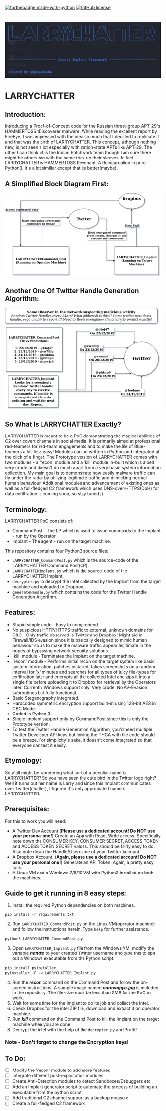 [![forthebadge made-with-python](http://ForTheBadge.com/images/badges/made-with-python.svg)](https://www.python.org/)
[![GitHub license](https://img.shields.io/github/license/Naereen/StrapDown.js.svg)](https://github.com/Naereen/StrapDown.js/blob/master/LICENSE)

#
![screenshot](Logo.png)
# LARRYCHATTER

## Introduction:
Introducing a Proof-of-Concept code for the Russian threat-group APT-29's HAMMERTOSS tDiscoverer malware.
While reading the excellent report by FireEye, I was impressed with the idea so much that I decided to replicate it and that was the birth of LARRYCHATTER. This concept, although nothing new, is not seen a lot especially with nation-state APTs like APT-29. The other I can think of is the Indian Patchwork team though I am sure there might be others too with the same trick up their sleeves.
In fact, LARRYCHATTER is HAMMERTOSS Revenant. A Reincarnation in pure Python3. It's a lot similiar except that its better(maybe).

## A Simplified Block Diagram First:
![screenshot](LARRYCHATTER_Simplified_Block_Diagram.png)

## Another One Of Twitter Handle Generation Algorithm:
![screenshot](LARRYCHATTER_Twitter_Handle_Generation_Algorithm.png)

## So What Is LARRYCHATTER Exactly?
LARRYCHATTER is meant to be a PoC demonstrating the magical abilities of C2 over covert channels in social media. It is primarily aimed at professional red-teamers for red-team engagements and to make the life of Blue-teamers a lot-less easy! Modules can be written in Python and integrated at the click of a finger. The Prototype version of LARRYCHATTER comes with two modules - a 'recon' module and a 'kill' module in-built which is albeit very crude and doesn't do much apart from a very basic system information collection. My main goal is to demonstrate how easily malware traffic can fly under the radar by utilizing legitimate traffic and mimicking normal human behaviour. Additional modules and advancement of existing ones as well as a full-fledged C2 framework which uses DNS-over-HTTPS(DoH) for data exfiltration is coming soon, so stay tuned ;)

## Terminology:
LARRYCHATTER PoC consists of:
- CommandPost - The LP which is used to issue commands to the Implant - run by the Operator.
- Implant - The agent - run on the target machine.

This repository contains four Python3 source files:
- `LARRYCHATTER_CommandPost.py` which is the source-code of the LARRYCHATTER Command Post(CP).
- `LARRYCHATTERImplant.py` which is the source-code of the LARRYCHATTER Implant.
- `decrypter.py` to decrypt the Intel collected by the Implant from the target machine and uploaded to Dropbox.
- `generateHandle.py` which contains the code for the Twitter Handle Generation Algorithm.

## Features:
- Stupid simple code - Easy to comprehend
- No suspicious HTTP/HTTPS traffic to external, unknown domains for C&C - Only traffic observed is Twitter and Dropbox! Might aid in Firewall/IDS evasion since it is basically designed to mimic human behaviour so as to make the malware traffic appear legitimate in the hopes of bypassing network security solutions.
- 'kill' module - Terminates the Implant on the target machine.
- 'recon' module - Performs initial recon on the target system like basic system information, patches installed, takes screenshots on a random interval for 'x' minutes and searches for all types of juicy file-types for exfiltration later and encrypts all the collected Intel and zips it into a single file before uploading it to Dropbox for retrieval by the Operators later. Currently Windows support only. Very crude. No AV-Evasion subroutines but fully functional.
- Basic Steganography integrated.
- Hardcoded symmetric encryption support built-in using 128-bit AES in CBC Mode.
- Coded in Python 3.
- Single Implant support only by CommandPost since this is only the Prototype version.
- To test the Twitter Handle Generation Algorithm, you'd need multiple Twitter Developer API keys but linking the THGA with the code should be a breeze. For simplicity's sake, it doesn't come integrated so that everyone can test it easily.

## Etymology:
So y'all might be wondering what sort of a peculiar name is LARRYCHATTER? So you have seen the cute bird in the Twitter logo right? Well it turns out her name is Larry and since this Implant communicates over Twitter(chatter), I figured it's only appropiate I name it LARRYCHATTER.

## Prerequisites:
For this to work you will need:
- A Twitter Dev Account (**Please use a dedicated account! Do NOT use your personal one!**)
Create an App with Read, Write access. Specifically note down the CONSUMER KEY, CONSUMER SECRET, ACCESS TOKEN and ACCESS TOKEN SECRET values. This should be fairly easy to do.
Also note down the Handle/Username of your Twitter Account.
- A Dropbox Account. (**Again, please use a dedicated account! Do NOT use your personal one!**) 
Generate an API Token. Again, a pretty easy task.
- A Linux VM and a Windows 7/8/10 VM with Python3 installed on both the machines.

## Guide to get it running in 8 easy steps:
1. Install the required Python dependencies on both machines.
```
pip install -r requirements.txt
```
2. Run `LARRYCHATTER_CommandPost.py` on the Linux VM(operator machine) and follow the instructions herein. Type `help` for further assistance.
 ```
 python3 LARRYCHATTER_CommandPost.py
 ```
3. Open `LARRYCHATTER_Implant.py` file from the Windows VM, modify the variable ***handle*** to your created Twitter username and type this to spit out a Windows executable from the Python script:
```
pip install pyinstaller
pyinstaller -F -w LARRYCHATTER_Implant.py
```
4. Run the ***recon*** command on the Command Post and follow the on-screen instructions. A sample image named ***caravaggio.jpg*** is included in the repository. The file-size must be less than 5MB for the PoC to work.
5. Wait for some time for the Implant to do its job and collect the intel.
6. Check Dropbox for the intel ZIP file, download and extract it on operator machine.
7. Run ***kill*** command on the Command Post to kill the Implant on the target machine when you are done.
8. Decrypt the intel with the help of the `decrypter.py` and Profit!

### Note - Don't forget to change the Encryption keys!

## To Do:
- [ ] Modify the 'recon' module to add more features
- [ ] Integrate different post-exploitation modules
- [ ] Create Anti-Detection modules to detect Sandboxes/Debuggers etc
- [ ] Add an Implant generator script to automate the process of building an executable from the python script
- [ ] Add traditional C2 channel support as a backup measure
- [ ] Create a full-fledged C2 framework

